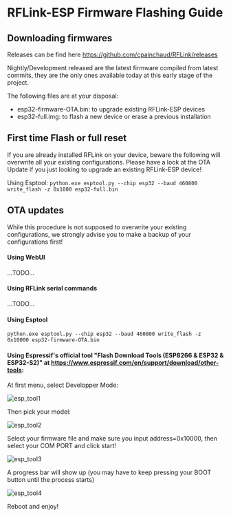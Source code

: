 # RFLink-ESP Firmware Flashing Guide


## Downloading firmwares

Releases can be find here https://github.com/cpainchaud/RFLink/releases

Nightly/Development released are the latest firmware compiled from latest commits,
they are the only ones available today at this early stage of the project.

The following files are at your disposal:
- esp32-firmware-OTA.bin: to upgrade existing RFLink-ESP devices 
- esp32-full.img: to flash a new device or erase a previous installation

## First time Flash or full reset

If you are already installed RFLink on your device, beware the following will overwrite
all your existing configurations. Please have a look at the OTA Update if you just looking 
to upgrade an existing RFLink-ESP device!

Using Esptool:
`python.exe esptool.py --chip esp32 --baud 460800 write_flash -z 0x1000 esp32-full.bin`

## OTA updates

While this procedure is not supposed to overwrite your existing configurations, we strongly
advise you to make a backup of your configurations first!

#### Using WebUI
...TODO...

#### Using RFLink serial commands
...TODO...

#### Using Esptool

`python.exe esptool.py --chip esp32 --baud 460800 write_flash -z 0x10000 esp32-firmware-OTA.bin`

#### Using Espressif's official tool "Flash Download Tools (ESP8266 & ESP32 & ESP32-S2)" at https://www.espressif.com/en/support/download/other-tools:

At first menu, select Developper Mode:

![esp_tool1](https://github.com/cpainchaud/RFLink/blob/master/pictures/espressif_tool_dev_mode.png)

Then pick your model:

![esp_tool2](https://github.com/cpainchaud/RFLink/blob/master/pictures/espressif_tool_pick_model.png)

Select your firmware file and make sure you input address=0x10000, then select your COM PORT
and click start!

![esp_tool3](https://github.com/cpainchaud/RFLink/blob/master/pictures/espressif_tool_fill_fields.png)

A progress bar will show up (you may have to keep pressing your BOOT button
until the process starts)

![esp_tool4](https://github.com/cpainchaud/RFLink/blob/master/pictures/espressif_tool_progress.png)

Reboot and enjoy!



